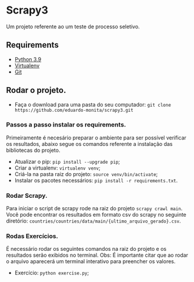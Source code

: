 # Scrapy3
Um projeto referente ao um teste de processo seletivo.

## Requirements

- [Python 3.9](https://www.python.org)
- [Virtualenv](https://github.com/pypa/virtualenv/)
- [Git](https://git-scm.com/)

## Rodar o projeto.
- Faça o download para uma pasta do seu computador: `git clone https://github.com/eduardo-monita/scrapy3.git`

### Passos a passo instalar os requirements.
Primeiramente é necesário preparar o ambiente para ser possível verificar os resultados, abaixo segue os comandos referente a instalação das bibliotecas do projeto.
- Atualizar o pip: `pip install --upgrade pip`;
- Criar a virtualenv: `virtualenv venv`;
- Criá-la na pasta raiz do projeto: `source venv/bin/activate`;
- Instalar os pacotes necessários: `pip install -r requirements.txt`.

### Rodar Scrapy.
Para iniciar o script de scrapy rode na raiz do projeto `scrapy crawl main`.
Você pode encontrar os resultados em formato csv do scrapy no seguinte diretório: `countries/countries/data/main/{ultimo_arquivo_gerado}.csv`.

### Rodas Exercícios.
É necessário rodar os seguintes comandos na raiz do projeto e os resultados serão exibidos no terminal.
Obs: É importante citar que ao rodar o arquivo aparecerá um terminal interativo para preencher os valores.
- Exercício: `python exercise.py`;
